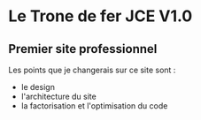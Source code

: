 # Le Trone de fer JCE V1.0

## Premier site professionnel

Les points que je changerais sur ce site sont : 
 - le design
 - l'architecture du site 
 - la factorisation et l'optimisation du code
